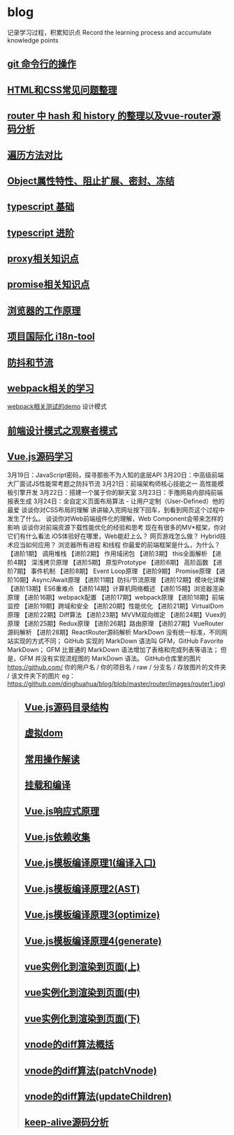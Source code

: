 # blog
记录学习过程，积累知识点
Record the learning process and accumulate knowledge points

## [git 命令行的操作](https://github.com/dinghuahua/blog/blob/master/git-study/git%E6%95%99%E7%A8%8B.md)
## [HTML和CSS常见问题整理](https://github.com/dinghuahua/blog/blob/master/html-css/html-css.md)
## [router 中 hash 和 history 的整理以及vue-router源码分析](https://github.com/dinghuahua/blog/blob/master/router/vue-router-history-hash.md)
## [遍历方法对比](https://github.com/dinghuahua/blog/blob/master/javaScript/%E9%81%8D%E5%8E%86%E4%BB%A5%E5%8F%8A%E6%98%AF%E5%90%A6%E5%BF%BD%E7%95%A5enumerable.md)
## [Object属性特性、阻止扩展、密封、冻结](https://github.com/dinghuahua/blog/blob/master/javaScript/ES5%20%E5%AF%B9%E8%B1%A1%E7%9A%84%E6%89%A9%E5%B1%95(Object.preventExtensions)%E3%80%81%E5%AF%86%E5%B0%81(Object.seal)%E5%92%8C%E5%86%BB%E7%BB%93(Object.freeze).md)
## [typescript 基础](https://github.com/dinghuahua/blog/blob/master/typescript/typescript.md)
## [typescript 进阶](https://github.com/dinghuahua/blog/blob/master/typescript/typescript-%E8%BF%9B%E9%98%B6.md)
## [proxy相关知识点](https://github.com/dinghuahua/blog/blob/master/javaScript/proxy%E7%9B%B8%E5%85%B3%E9%87%8D%E8%A6%81%E7%9F%A5%E8%AF%86%E7%82%B9.md)
## [promise相关知识点](https://github.com/dinghuahua/blog/blob/master/javaScript/promise%E7%9B%B8%E5%85%B3%E9%87%8D%E8%A6%81%E7%9F%A5%E8%AF%86%E7%82%B9.md)
## [浏览器的工作原理](https://github.com/dinghuahua/blog/blob/master/browser/%E6%B5%8F%E8%A7%88%E5%99%A8%E4%B8%BB%E8%A6%81%E8%BF%9B%E7%A8%8B%E7%BA%BF%E7%A8%8B%E4%BB%A5%E5%8F%8A%E6%B8%B2%E6%9F%93%E5%92%8Cjs%E6%89%A7%E8%A1%8C%E7%9A%84%E8%BF%90%E8%A1%8C%E5%8E%9F%E7%90%86%E7%9A%84%E5%88%86%E6%9E%90.md)
## [项目国际化 i18n-tool](https://github.com/dinghuahua/i18n-tool)

[^_^]: # (## [todo https和http 1.1 2 的对比] http:www.baidu.com)
[^_^]: # (## [todo websocket和ajax 的对比] http:www.baidu.com)
[^_^]: # (## [todo eventloop] http:www.baidu.com)
[^_^]: # (## [todo cdn] http:www.baidu.com)
[^_^]: # (## [todo 浏览器缓存  强缓存  协议缓存] http:www.baidu.com)
[^_^]: # (## [todo 微信公众号授权] http:www.baidu.com)
[^_^]: # (## [todo 懒加载  时间戳] http:www.baidu.com)
[^_^]: # (## [todo 进阶题目] http:www.baidu.com)
[^_^]: # (## [todo 进阶题目] http:www.baidu.com)
[^_^]: # (## [todo 进阶题目] http:www.baidu.com)
[^_^]: # (## [todo webpack - 热部署时间] http:www.baidu.com)
[^_^]: # (## [todo webpack -load] http:www.baidu.com)

## [防抖和节流](https://github.com/dinghuahua/blog/blob/master/javaScript/%E9%98%B2%E6%8A%96%E5%92%8C%E8%8A%82%E6%B5%81.md)
## [webpack相关的学习](https://github.com/dinghuahua/blog/blob/master/webpack/webpack%E9%87%8D%E8%A6%81%E7%9F%A5%E8%AF%86%E7%82%B9%E6%A6%82%E5%BF%B5.md)
[webpack相关测试的demo](https://github.com/dinghuahua/blog/tree/master/webpack-test/base0)
设计模式
## [前端设计模式之观察者模式](https://github.com/dinghuahua/blog/blob/master/javaScript/%E8%A7%82%E5%AF%9F%E8%80%85%E6%A8%A1%E5%BC%8Fobserver.md)
## [Vue.js源码学习](https://github.com/dinghuahua/blog/tree/master/vue%E6%BA%90%E7%A0%81%E5%AD%A6%E4%B9%A0)

[^_^]: # (3月18日：你必须要掌握的新一代异步交互2.0技术
3月19日：JavaScript密码，探寻那些不为人知的底层API
3月20日：中高级前端大厂面试JS性能常考题之防抖节流
3月21日：前端架构师核心技能之一  高性能模板引擎开发
3月22日：搭建一个属于你的聊天室
3月23日：手撸网易内部纯前端报表生成
3月24日：全自定义页面布局算法 - 让用户定制（User-Defined）他的最爱
谈谈你对CSS布局的理解
讲讲输入完网址按下回车，到看到网页这个过程中发生了什么。
谈谈你对Web前端组件化的理解，Web Component会带来怎样的影响
谈谈你对前端资源下载性能优化的经验和思考
现在有很多的MV*框架，你对它们有什么看法
iOS体验好在哪里，Web能赶上么？
网页游戏怎么做？
Hybrid技术应当如何应用？
浏览器所有进程 和线程
你最爱的前端框架是什么，为什么？
【进阶1期】 调用堆栈
【进阶2期】 作用域闭包
【进阶3期】 this全面解析
【进阶4期】 深浅拷贝原理
【进阶5期】 原型Prototype
【进阶6期】 高阶函数
【进阶7期】 事件机制
【进阶8期】 Event Loop原理
【进阶9期】 Promise原理
【进阶10期】Async/Await原理
【进阶11期】防抖/节流原理
【进阶12期】模块化详解
【进阶13期】ES6重难点
【进阶14期】计算机网络概述
【进阶15期】浏览器渲染原理
【进阶16期】webpack配置
【进阶17期】webpack原理
【进阶18期】前端监控
【进阶19期】跨域和安全
【进阶20期】性能优化
【进阶21期】VirtualDom原理
【进阶22期】Diff算法
【进阶23期】MVVM双向绑定
【进阶24期】Vuex的原理
【进阶25期】Redux原理
【进阶26期】路由原理
【进阶27期】VueRouter源码解析
【进阶28期】ReactRouter源码解析
MarkDown 没有统一标准，不同网站实现的方式不同；
GitHub 实现的 MarkDown 语法叫 GFM，GitHub Favorite MarkDown；
GFM 比普通的 MarkDown 语法增加了表格和完成列表等语法；
但是，GFM 并没有实现流程图的 MarkDown 语法。
GitHub仓库里的图片
https://github.com/ 你的用户名 / 你的项目名 / raw / 分支名 / 存放图片的文件夹 / 该文件夹下的图片
eg：
https://github.com/dinghuahua/blog/blob/master/router/images/router1.jpg)


  > ## [Vue.js源码目录结构](https://github.com/dinghuahua/blog/blob/master/vue%E6%BA%90%E7%A0%81%E5%AD%A6%E4%B9%A0/vue.js%E6%BA%90%E7%A0%81%E7%9B%AE%E5%BD%95%E7%BB%93%E6%9E%84.md)
  > ## [虚拟dom](https://github.com/dinghuahua/blog/blob/master/vue%E6%BA%90%E7%A0%81%E5%AD%A6%E4%B9%A0/%E8%99%9A%E6%8B%9Fdom.md)
  > ## [常用操作解读](https://github.com/dinghuahua/blog/blob/master/vue%E6%BA%90%E7%A0%81%E5%AD%A6%E4%B9%A0/%E5%B8%B8%E7%94%A8%E6%93%8D%E4%BD%9C%E8%A7%A3%E8%AF%BB.md)
  > ## [挂载和编译](https://github.com/dinghuahua/blog/blob/master/vue%E6%BA%90%E7%A0%81%E5%AD%A6%E4%B9%A0/%E6%8C%82%E8%BD%BD%E5%92%8C%E7%BC%96%E8%AF%91.md)
  > ## [Vue.js响应式原理](https://github.com/dinghuahua/blog/blob/master/vue%E6%BA%90%E7%A0%81%E5%AD%A6%E4%B9%A0/Vue.js%E5%93%8D%E5%BA%94%E5%BC%8F%E5%8E%9F%E7%90%86.md)
  > ## [Vue.js依赖收集](https://github.com/dinghuahua/blog/blob/master/vue%E6%BA%90%E7%A0%81%E5%AD%A6%E4%B9%A0/Vue.js%E4%BE%9D%E8%B5%96%E6%94%B6%E9%9B%86%E5%8E%9F%E7%90%86.md)
  > ## [Vue.js模板编译原理1(编译入口)](https://github.com/dinghuahua/blog/blob/master/vue%E6%BA%90%E7%A0%81%E5%AD%A6%E4%B9%A0/Vue.js%E6%A8%A1%E6%9D%BF%E7%BC%96%E8%AF%91%E5%8E%9F%E7%90%861(%E7%BC%96%E8%AF%91%E5%85%A5%E5%8F%A3).md)
  > ## [Vue.js模板编译原理2(AST)](https://github.com/dinghuahua/blog/blob/master/vue%E6%BA%90%E7%A0%81%E5%AD%A6%E4%B9%A0/Vue.js%E6%A8%A1%E6%9D%BF%E7%BC%96%E8%AF%91%E5%8E%9F%E7%90%862(AST).md)
  > ## [Vue.js模板编译原理3(optimize)](https://github.com/dinghuahua/blog/blob/master/vue%E6%BA%90%E7%A0%81%E5%AD%A6%E4%B9%A0/Vue.js%E6%A8%A1%E6%9D%BF%E7%BC%96%E8%AF%91%E5%8E%9F%E7%90%863(optimize).md)
  > ## [Vue.js模板编译原理4(generate)](https://github.com/dinghuahua/blog/blob/master/vue%E6%BA%90%E7%A0%81%E5%AD%A6%E4%B9%A0/Vue.js%E6%A8%A1%E6%9D%BF%E7%BC%96%E8%AF%91%E5%8E%9F%E7%90%864(generate).md)
  > ## [vue实例化到渲染到页面(上)](https://github.com/dinghuahua/blog/blob/master/vue%E6%BA%90%E7%A0%81%E5%AD%A6%E4%B9%A0/vue%E5%AE%9E%E4%BE%8B%E5%8C%96%E5%88%B0%E6%B8%B2%E6%9F%93%E5%88%B0%E9%A1%B5%E9%9D%A2(%E4%B8%8A).md)
  > ## [vue实例化到渲染到页面(中)](https://github.com/dinghuahua/blog/blob/master/vue%E6%BA%90%E7%A0%81%E5%AD%A6%E4%B9%A0/vue%E5%AE%9E%E4%BE%8B%E5%8C%96%E5%88%B0%E6%B8%B2%E6%9F%93%E5%88%B0%E9%A1%B5%E9%9D%A2(%E4%B8%AD).md)
  > ## [vue实例化到渲染到页面(下)](https://github.com/dinghuahua/blog/blob/master/vue%E6%BA%90%E7%A0%81%E5%AD%A6%E4%B9%A0/vue%E5%AE%9E%E4%BE%8B%E5%8C%96%E5%88%B0%E6%B8%B2%E6%9F%93%E5%88%B0%E9%A1%B5%E9%9D%A2(%E4%B8%8B).md)
  > ## [vnode的diff算法概括](https://github.com/dinghuahua/blog/blob/master/vue%E6%BA%90%E7%A0%81%E5%AD%A6%E4%B9%A0/vnode%E7%9A%84diff%E7%AE%97%E6%B3%95%E6%A6%82%E6%8B%AC.md)
  > ## [vnode的diff算法(patchVnode)](https://github.com/dinghuahua/blog/blob/master/vue%E6%BA%90%E7%A0%81%E5%AD%A6%E4%B9%A0/vnode%E7%9A%84diff%E7%AE%97%E6%B3%95(patchVnode).md)
  > ## [vnode的diff算法(updateChildren)](https://github.com/dinghuahua/blog/blob/master/vue%E6%BA%90%E7%A0%81%E5%AD%A6%E4%B9%A0/vnode%E7%9A%84diff%E7%AE%97%E6%B3%95(updateChildren).md)
  > ## [keep-alive源码分析](https://github.com/dinghuahua/blog/blob/master/vue%E6%BA%90%E7%A0%81%E5%AD%A6%E4%B9%A0/keep-alive%E6%BA%90%E7%A0%81%E5%88%86%E6%9E%90.md)
